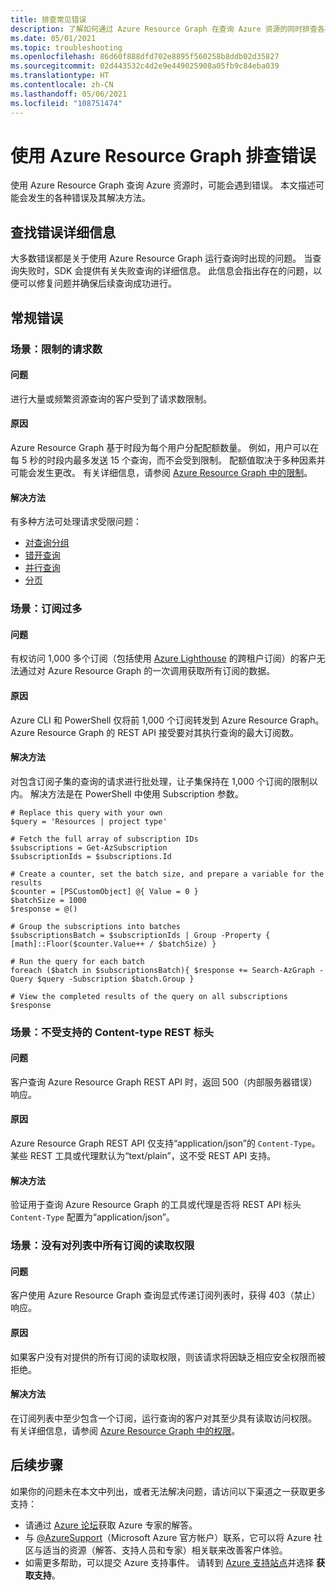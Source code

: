 ```yaml
---
title: 排查常见错误
description: 了解如何通过 Azure Resource Graph 在查询 Azure 资源的同时排查各种 SDK 问题。
ms.date: 05/01/2021
ms.topic: troubleshooting
ms.openlocfilehash: 86d60f888dfd702e8895f560258b8ddb02d35827
ms.sourcegitcommit: 02d443532c4d2e9e449025908a05fb9c84eba039
ms.translationtype: HT
ms.contentlocale: zh-CN
ms.lasthandoff: 05/06/2021
ms.locfileid: "108751474"
---
```

# <a name="troubleshoot-errors-using-azure-resource-graph"></a>使用 Azure Resource Graph 排查错误

使用 Azure Resource Graph 查询 Azure 资源时，可能会遇到错误。 本文描述可能会发生的各种错误及其解决方法。

## <a name="finding-error-details"></a>查找错误详细信息

大多数错误都是关于使用 Azure Resource Graph 运行查询时出现的问题。 当查询失败时，SDK 会提供有关失败查询的详细信息。 此信息会指出存在的问题，以便可以修复问题并确保后续查询成功进行。

## <a name="general-errors"></a>常规错误

### <a name="scenario-throttled-requests"></a><a name="throttled"></a>场景：限制的请求数

#### <a name="issue"></a>问题

进行大量或频繁资源查询的客户受到了请求数限制。

#### <a name="cause"></a>原因

Azure Resource Graph 基于时段为每个用户分配配额数量。 例如，用户可以在每 5 秒的时段内最多发送 15 个查询，而不会受到限制。 配额值取决于多种因素并可能会发生更改。 有关详细信息，请参阅 [Azure Resource Graph 中的限制](../overview.md#throttling)。

#### <a name="resolution"></a>解决方法

有多种方法可处理请求受限问题：

- [对查询分组](../concepts/guidance-for-throttled-requests.md#grouping-queries)
- [错开查询](../concepts/guidance-for-throttled-requests.md#staggering-queries)
- [并行查询](../concepts/guidance-for-throttled-requests.md#query-in-parallel)
- [分页](../concepts/guidance-for-throttled-requests.md#pagination)

### <a name="scenario-too-many-subscriptions"></a><a name="toomanysubscription"></a>场景：订阅过多

#### <a name="issue"></a>问题

有权访问 1,000 多个订阅（包括使用 [Azure Lighthouse](../../../lighthouse/overview.md) 的跨租户订阅）的客户无法通过对 Azure Resource Graph 的一次调用获取所有订阅的数据。

#### <a name="cause"></a>原因

Azure CLI 和 PowerShell 仅将前 1,000 个订阅转发到 Azure Resource Graph。 Azure Resource Graph 的 REST API 接受要对其执行查询的最大订阅数。

#### <a name="resolution"></a>解决方法

对包含订阅子集的查询的请求进行批处理，让子集保持在 1,000 个订阅的限制以内。 解决方法是在 PowerShell 中使用 Subscription 参数。

```azurepowershell-interactive
# Replace this query with your own
$query = 'Resources | project type'

# Fetch the full array of subscription IDs
$subscriptions = Get-AzSubscription
$subscriptionIds = $subscriptions.Id

# Create a counter, set the batch size, and prepare a variable for the results
$counter = [PSCustomObject] @{ Value = 0 }
$batchSize = 1000
$response = @()

# Group the subscriptions into batches
$subscriptionsBatch = $subscriptionIds | Group -Property { [math]::Floor($counter.Value++ / $batchSize) }

# Run the query for each batch
foreach ($batch in $subscriptionsBatch){ $response += Search-AzGraph -Query $query -Subscription $batch.Group }

# View the completed results of the query on all subscriptions
$response
```

### <a name="scenario-unsupported-content-type-rest-header"></a><a name="rest-contenttype"></a>场景：不受支持的 Content-type REST 标头

#### <a name="issue"></a>问题

客户查询 Azure Resource Graph REST API 时，返回 500（内部服务器错误）响应。

#### <a name="cause"></a>原因

Azure Resource Graph REST API 仅支持“application/json”的 `Content-Type`。 某些 REST 工具或代理默认为“text/plain”，这不受 REST API 支持。

#### <a name="resolution"></a>解决方法

验证用于查询 Azure Resource Graph 的工具或代理是否将 REST API 标头 `Content-Type` 配置为“application/json”。

### <a name="scenario-no-read-permission-to-all-subscriptions-in-list"></a><a name="rest-403"></a>场景：没有对列表中所有订阅的读取权限

#### <a name="issue"></a>问题

客户使用 Azure Resource Graph 查询显式传递订阅列表时，获得 403（禁止）响应。

#### <a name="cause"></a>原因

如果客户没有对提供的所有订阅的读取权限，则该请求将因缺乏相应安全权限而被拒绝。

#### <a name="resolution"></a>解决方法

在订阅列表中至少包含一个订阅，运行查询的客户对其至少具有读取访问权限。 有关详细信息，请参阅 [Azure Resource Graph 中的权限](../overview.md#permissions-in-azure-resource-graph)。

## <a name="next-steps"></a>后续步骤

如果你的问题未在本文中列出，或者无法解决问题，请访问以下渠道之一获取更多支持：

- 请通过 [Azure 论坛](https://azure.microsoft.com/support/forums/)获取 Azure 专家的解答。
- 与 [@AzureSupport](https://twitter.com/azuresupport)（Microsoft Azure 官方帐户）联系，它可以将 Azure 社区与适当的资源（解答、支持人员和专家）相关联来改善客户体验。
- 如需更多帮助，可以提交 Azure 支持事件。 请转到 [Azure 支持站点](https://azure.microsoft.com/support/options/)并选择 **获取支持**。
